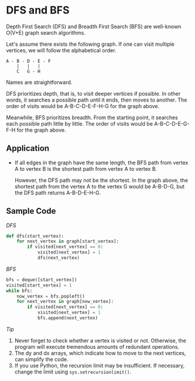 # DFS and BFS

Depth First Search (DFS) and Breadth First Search (BFS) are well-known O(V+E) graph search algorithms.

Let's assume there exists the following graph. If one can visit multiple vertices, we will follow the alphabetical order.

```
A - B - D - E - F
    |   |   |
    C   G - H
```

Names are straightforward.

DFS prioritizes depth, that is, to visit deeper vertices if possible. In other words, it searches a possible path until it ends, then moves to another. The order of visits would be A-B-C-D-E-F-H-G for the graph above. 

Meanwhile, BFS prioritizes breadth. From the starting point, it searches each possible path little by little. The order of visits would be A-B-C-D-E-G-F-H for the graph above. 

## Application

* If all edges in the graph have the same length, the BFS path from vertex A to vertex B is the shortest path from vertex A to vertex B. 

    However, the DFS path may not be the shortest. In the graph above, the shortest path from the vertex A to the vertex G would be A-B-D-G, but the DFS path returns A-B-D-E-H-G.

## Sample Code

*DFS*

```python
def dfs(start_vertex):
    for next_vertex in graph[start_vertex]:
        if visited[next_vertex] == 0:
            visited[next_vertex] = 1
            dfs(next_vertex)
```

*BFS*
```python
bfs = deque([start_vertex])
visited[start_vertex] = 1
while bfs:
    now_vertex = bfs.popleft()
    for next_vertex in graph[now_vertex]:
        if visited[next_vertex] == 0:
            visited[next_vertex] = 1
            bfs.append(next_vertex)
```

*Tip*

1. Never forget to check whether a vertex is visited or not. Otherwise, the program will execute tremendous amounts of redundant operations.
2. The dy and dx arrays, which indicate how to move to the next vertices, can simplify the code.
3. If you use Python, the recursion limit may be insufficient. If necessary, change the limit using ```sys.setrecursionlimit()```.